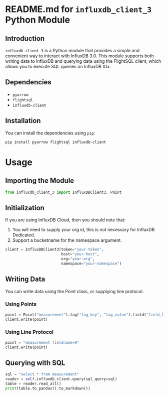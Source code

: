 # README.md for `influxdb_client_3` Python Module

## Introduction

`influxdb_client_3` is a Python module that provides a simple and convenient way to interact with InfluxDB 3.0. This module supports both writing data to InfluxDB and querying data using the FlightSQL client, which allows you to execute SQL queries on InfluxDB IOx.

## Dependencies

- `pyarrow`
- `flightsql`
- `influxdb-client`

## Installation

You can install the dependencies using `pip`:

```bash
pip install pyarrow flightsql influxdb-client
```

# Usage
## Importing the Module
```python
from influxdb_client_3 import InfluxDBClient3, Point
```

## Initialization
If you are using InfluxDB Cloud, then you should note that:
1. You will need to supply your org id, this is not necessary for InfluxDB Dedicated.
2. Support a bucketname for the namespace argument.

```python
client = InfluxDBClient3(token="your-token",
                         host="your-host",
                         org="your-org",
                         namespace="your-namespace")
```

## Writing Data
You can write data using the Point class, or supplying line protocol.

### Using Points
```python
point = Point("measurement").tag("tag_key", "tag_value").field("field_key", 42)
client.write(point)
```
### Using Line Protocol
```python
point = "measurement fieldname=0"
client.write(point)
```

## Querying with SQL
```python
sql = "select * from measurement"
reader = self.influxdb_client.query(sql_query=sql)
table = reader.read_all()
print(table.to_pandas().to_markdown())
```
